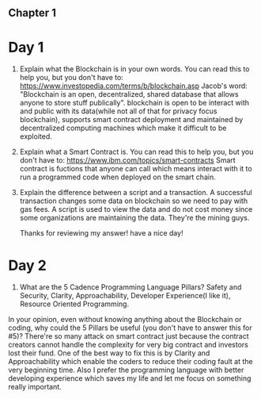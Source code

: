 ## Chapter 1 ##

# Day 1 #

1. Explain what the Blockchain is in your own words. You can read this to help you, but you don't have to: https://www.investopedia.com/terms/b/blockchain.asp
   Jacob's word: "Blockchain is an open, decentralized, shared database that allows anyone to store stuff publically". 
   blockchain is open to be interact with and public with its data(while not all of that for privacy focus blockchain), supports smart contract deployment and 
   maintained by decentralized computing machines which make it difficult to be exploited.

2. Explain what a Smart Contract is. You can read this to help you, but you don't have to: https://www.ibm.com/topics/smart-contracts
   Smart contract is fuctions that anyone can call which means interact with it to run a programmed code when deployed on the smart chain.

3. Explain the difference between a script and a transaction.
   A successful transaction changes some data on blockchain so we need to pay with gas fees.
   A script is used to view the data and do not cost money since some organizations are maintaining the data. They're the mining guys.    
   
   Thanks for reviewing my answer! have a nice day!
   
# Day 2 #
1. What are the 5 Cadence Programming Language Pillars?
   Safety and Security, Clarity, Approachability, Developer Experience(I like it), Resource Oriented Programming.

In your opinion, even without knowing anything about the Blockchain or coding, why could the 5 Pillars be useful (you don't have to answer this for #5)?
   There're so many attack on smart contract just because the contract creators cannot handle the complexity for very big contract and investors lost their fund. 
   One of the best way to fix this is by Clarity and Approachability which enable the coders to reduce their coding fault at the very beginning time.
   Also I prefer the programming language with better developing experience which saves my life and let me focus on something really important.   
